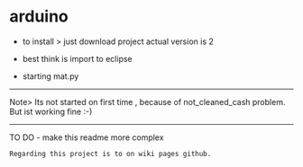 # arduino

- to install > just download project actual version is 2
 
 - best think is import to eclipse
 
  - starting mat.py
  
  ---------------------------------------
   Note> Its not started on first time , because of not_cleaned_cash problem.
   But ist working fine :-)
   
   ----------------------------------------
   
   TO DO - make this readme more complex

    Regarding this project is to on wiki pages github.
    
    
